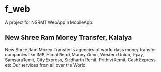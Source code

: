 # f_web
A project for NSRMT WebApp n MobileApp.
## New Shree Ram Money Transfer, Kalaiya
New Shree Ram Money Transfer is agencies of world class money transfer companies like IME, Himal Remit,Money Gram, Western Union, I-pay, SamsaraRemit, City Express, Siddharth Remit, Prithivi Remit, Cash Express etc.Our services from all over the World.
